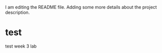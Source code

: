 I am editing the README file. Adding some more details about the project description.

# test
test week 3 lab 
